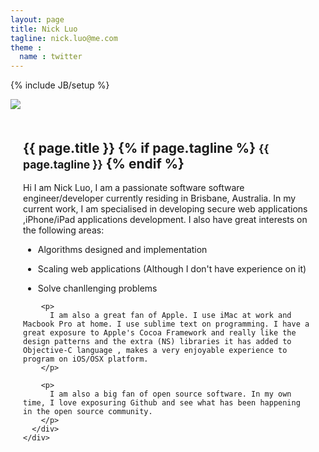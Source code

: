 ```yaml
---
layout: page
title: Nick Luo
tagline: nick.luo@me.com
theme :
  name : twitter
---
```

{% include JB/setup %}

<div class ="marketing">
  <div class="row">
    <div class = "span2">
      <!-- put my image here -->
      <img class ="bs-icon" src="{{ ASSET_PATH }}/photos/nick.jpg">
    </div>
    <div class="span10">
      <div class="hero-unit" style="padding:20px">
        <div class= "page-header" style="clear:both">
          <h2>
            {{ page.title }} 
            {% if page.tagline %} 
              <small>{{ page.tagline }}</small>
            {% endif %}
          </h2>
        </div>
        <p> 
          Hi I am Nick Luo, I am a passionate software software engineer/developer currently residing in Brisbane, Australia. In my current work, I am specialised in developing secure web applications ,iPhone/iPad applications development. I also have great interests on the following areas:
        </p>
        <ul>
          <li> <p> Algorithms designed and implementation </p> </li>
          <li> <p>Scaling web applications (Although I don't have experience on it) </p></li>
          <li> <p> Solve chanllenging problems</p> </li>
        </ul>

        <p> 
          I am also a great fan of Apple. I use iMac at work and Macbook Pro at home. I use sublime text on programming. I have a great exposure to Apple's Cocoa Framework and really like the design patterns and the extra (NS) libraries it has added to Objective-C language , makes a very enjoyable experience to program on iOS/OSX platform.
        </p>

        <p> 
          I am also a big fan of open source software. In my own time, I love exposuring Github and see what has been happening in the open source community.
        </p>
      </div>
    </div>
  </div>
</div>

<!-- Read [Jekyll Quick Start](http://jekyllbootstrap.com/usage/jekyll-quick-start.html)

Complete usage and documentation available at: [Jekyll Bootstrap](http://jekyllbootstrap.com)

## Update Author Attributes

In `_config.yml` remember to specify your own data:
    
    title : My Blog =)
    author :
      name : Name Lastname
      email : blah@email.test
      github : username
      twitter : username

The theme should reference these variables whenever needed.
    
## Sample Posts

This blog contains sample posts which help stage pages and blog data.
When you don't need the samples anymore just delete the `_posts/core-samples` folder.

    $ rm -rf _posts/core-samples

Here's a sample "posts list".

<ul class="posts">
  {% for post in site.posts %}
    <li><span>{{ post.date | date_to_string }}</span> &raquo; <a href="{{ BASE_PATH }}{{ post.url }}">{{ post.title }}</a></li>
  {% endfor %}
</ul>

## To-Do

This theme is still unfinished. If you'd like to be added as a contributor, [please fork](http://github.com/plusjade/jekyll-bootstrap)!
We need to clean up the themes, make theme usage guides with theme-specific markup examples. -->


